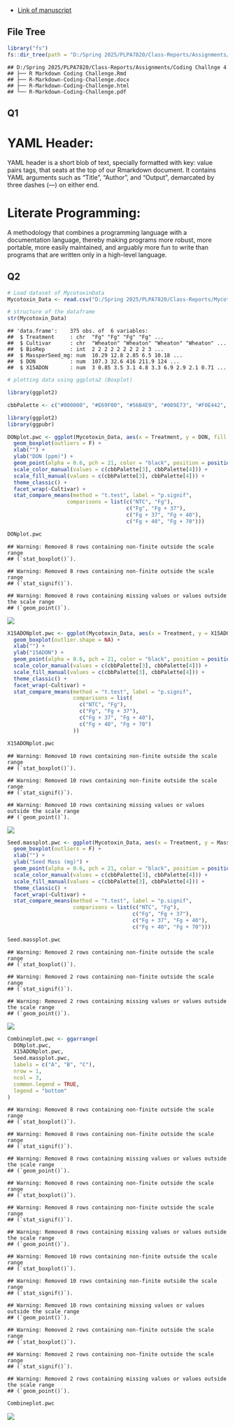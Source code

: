 - [Link of manuscript](https://doi.org/10.1094/PDIS-06-21-1253-RE)

## File Tree

``` r
library("fs")
fs::dir_tree(path = "D:/Spring 2025/PLPA7820/Class-Reports/Assignments/Coding Challnge 4")
```

    ## D:/Spring 2025/PLPA7820/Class-Reports/Assignments/Coding Challnge 4
    ## ├── R Markdown Coding Challenge.Rmd
    ## ├── R-Markdown-Coding-Challenge.docx
    ## ├── R-Markdown-Coding-Challenge.html
    ## └── R-Markdown-Coding-Challenge.pdf

## Q1

# YAML Header:

YAML header is a short blob of text, specially formatted with key: value
pairs tags, that seats at the top of our Rmarkdown document. It contains
YAML arguments such as “Title”, “Author”, and “Output”, demarcated by
three dashes (—) on either end.

# Literate Programming:

A methodology that combines a programming language with a documentation
language, thereby making programs more robust, more portable, more
easily maintained, and arguably more fun to write than programs that are
written only in a high-level language.

## Q2

``` r
# Load dataset of MycotoxinData
Mycotoxin_Data <- read.csv("D:/Spring 2025/PLPA7820/Class-Reports/MycotoxinData.csv", na.strings = "na")
```

``` r
# structure of the dataframe
str(Mycotoxin_Data)
```

    ## 'data.frame':    375 obs. of  6 variables:
    ##  $ Treatment     : chr  "Fg" "Fg" "Fg" "Fg" ...
    ##  $ Cultivar      : chr  "Wheaton" "Wheaton" "Wheaton" "Wheaton" ...
    ##  $ BioRep        : int  2 2 2 2 2 2 2 2 2 3 ...
    ##  $ MassperSeed_mg: num  10.29 12.8 2.85 6.5 10.18 ...
    ##  $ DON           : num  107.3 32.6 416 211.9 124 ...
    ##  $ X15ADON       : num  3 0.85 3.5 3.1 4.8 3.3 6.9 2.9 2.1 0.71 ...

``` r
# plotting data using ggplota2 (Boxplot)

library(ggplot2)

cbbPalette <- c("#000000", "#E69F00", "#56B4E9", "#009E73", "#F0E442", "#0072B2", "#D55E00", "#CC79A7")
```

``` r
library(ggplot2)
library(ggpubr)
```

``` r
DONplot.pwc <- ggplot(Mycotoxin_Data, aes(x = Treatment, y = DON, fill = Cultivar)) +
  geom_boxplot(outliers = F) + 
  xlab("") + 
  ylab("DON (ppm)") + 
  geom_point(alpha = 0.6, pch = 21, color = "black", position = position_jitterdodge()) +
  scale_color_manual(values = c(cbbPalette[3], cbbPalette[4])) +
  scale_fill_manual(values = c(cbbPalette[3], cbbPalette[4])) +
  theme_classic() +
  facet_wrap(~Cultivar) +
  stat_compare_means(method = "t.test", label = "p.signif", 
                   comparisons = list(c("NTC", "Fg"), 
                                      c("Fg", "Fg + 37"), 
                                      c("Fg + 37", "Fg + 40"), 
                                      c("Fg + 40", "Fg + 70")))

DONplot.pwc
```

    ## Warning: Removed 8 rows containing non-finite outside the scale range
    ## (`stat_boxplot()`).

    ## Warning: Removed 8 rows containing non-finite outside the scale range
    ## (`stat_signif()`).

    ## Warning: Removed 8 rows containing missing values or values outside the scale range
    ## (`geom_point()`).

![](R-Markdown-Coding-Challenge_files/figure-gfm/unnamed-chunk-6-1.png)<!-- -->

``` r
X15ADONplot.pwc <- ggplot(Mycotoxin_Data, aes(x = Treatment, y = X15ADON, fill = Cultivar)) +
  geom_boxplot(outlier.shape = NA) + 
  xlab("") + 
  ylab("15ADON") + 
  geom_point(alpha = 0.6, pch = 21, color = "black", position = position_jitterdodge()) +
  scale_color_manual(values = c(cbbPalette[3], cbbPalette[4])) +
  scale_fill_manual(values = c(cbbPalette[3], cbbPalette[4])) +
  theme_classic() +
  facet_wrap(~Cultivar) +
  stat_compare_means(method = "t.test", label = "p.signif", 
                     comparisons = list(
                       c("NTC", "Fg"), 
                       c("Fg", "Fg + 37"), 
                       c("Fg + 37", "Fg + 40"), 
                       c("Fg + 40", "Fg + 70")
                     ))  

X15ADONplot.pwc
```

    ## Warning: Removed 10 rows containing non-finite outside the scale range
    ## (`stat_boxplot()`).

    ## Warning: Removed 10 rows containing non-finite outside the scale range
    ## (`stat_signif()`).

    ## Warning: Removed 10 rows containing missing values or values outside the scale range
    ## (`geom_point()`).

![](R-Markdown-Coding-Challenge_files/figure-gfm/unnamed-chunk-7-1.png)<!-- -->

``` r
Seed.massplot.pwc <- ggplot(Mycotoxin_Data, aes(x = Treatment, y = MassperSeed_mg, fill = Cultivar)) +
  geom_boxplot(outliers = F) + 
  xlab("") + 
  ylab("Seed Mass (mg)") + 
  geom_point(alpha = 0.6, pch = 21, color = "black", position = position_jitterdodge()) +
  scale_color_manual(values = c(cbbPalette[3], cbbPalette[4])) +
  scale_fill_manual(values = c(cbbPalette[3], cbbPalette[4])) +
  theme_classic() +
  facet_wrap(~Cultivar) +
  stat_compare_means(method = "t.test", label = "p.signif", 
                     comparisons = list(c("NTC", "Fg"), 
                                        c("Fg", "Fg + 37"), 
                                        c("Fg + 37", "Fg + 40"), 
                                        c("Fg + 40", "Fg + 70")))

Seed.massplot.pwc
```

    ## Warning: Removed 2 rows containing non-finite outside the scale range
    ## (`stat_boxplot()`).

    ## Warning: Removed 2 rows containing non-finite outside the scale range
    ## (`stat_signif()`).

    ## Warning: Removed 2 rows containing missing values or values outside the scale range
    ## (`geom_point()`).

![](R-Markdown-Coding-Challenge_files/figure-gfm/unnamed-chunk-8-1.png)<!-- -->

``` r
Combineplot.pwc <- ggarrange(
  DONplot.pwc,
  X15ADONplot.pwc, 
  Seed.massplot.pwc, 
  labels = c("A", "B", "C"),
  nrow = 1,
  ncol = 3,
  common.legend = TRUE,
  legend = "bottom"
)
```

    ## Warning: Removed 8 rows containing non-finite outside the scale range
    ## (`stat_boxplot()`).

    ## Warning: Removed 8 rows containing non-finite outside the scale range
    ## (`stat_signif()`).

    ## Warning: Removed 8 rows containing missing values or values outside the scale range
    ## (`geom_point()`).

    ## Warning: Removed 8 rows containing non-finite outside the scale range
    ## (`stat_boxplot()`).

    ## Warning: Removed 8 rows containing non-finite outside the scale range
    ## (`stat_signif()`).

    ## Warning: Removed 8 rows containing missing values or values outside the scale range
    ## (`geom_point()`).

    ## Warning: Removed 10 rows containing non-finite outside the scale range
    ## (`stat_boxplot()`).

    ## Warning: Removed 10 rows containing non-finite outside the scale range
    ## (`stat_signif()`).

    ## Warning: Removed 10 rows containing missing values or values outside the scale range
    ## (`geom_point()`).

    ## Warning: Removed 2 rows containing non-finite outside the scale range
    ## (`stat_boxplot()`).

    ## Warning: Removed 2 rows containing non-finite outside the scale range
    ## (`stat_signif()`).

    ## Warning: Removed 2 rows containing missing values or values outside the scale range
    ## (`geom_point()`).

``` r
Combineplot.pwc
```

![](R-Markdown-Coding-Challenge_files/figure-gfm/unnamed-chunk-9-1.png)<!-- -->
